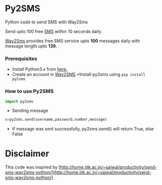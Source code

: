 # Py2SMS
Python code to send SMS with Way2Sms

Send upto 100 free [SMS](http://site24.way2sms.com/content/index.html) within 10 seconds daily.

[Way2Sms](http://site24.way2sms.com/content/index.html) provides free SMS service upto **100** messages daily with message length upto **139**. 

### Prerequisites
* Install Python3.x from [here.](https://www.python.org/)
* Create an account in [Way2SMS](www.way2sms.com/)
*Install py2sms using `pip install py2sms`

### How to use Py2SMS

```python
import py2sms
```
-  Sending message

  ```python
s=py2sms.send(username,password,number,message)
  ```
* If message was sent successfully, py2sms.send() will return True, else False

# Disclaimer
This code was inspired by [http://home.iitk.ac.in/~saiwal/productivity/send-sms-way2sms-python/](http://home.iitk.ac.in/~saiwal/productivity/send-sms-way2sms-python/)

